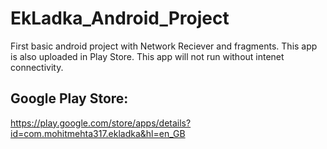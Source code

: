 # EkLadka_Android_Project
First basic android project with Network Reciever and fragments. This app is also uploaded in Play Store.
This app will not run without intenet connectivity.
## Google Play Store:
https://play.google.com/store/apps/details?id=com.mohitmehta317.ekladka&hl=en_GB
